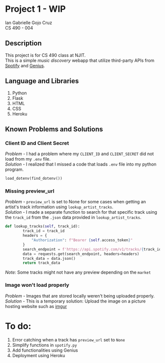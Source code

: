 # Project 1 - WIP 

Ian Gabrielle Gojo Cruz  
CS 490 - 004  

## Description

This project is for CS 490 class at NJIT.  
This is a simple _music discovery_ webapp that utilize third-party APIs from [Spotify](https://developer.spotify.com/) and [Genius](https://docs.genius.com/).  

## Language and Libraries
1. Python
2. Flask
3. HTML
4. CSS
5. Heroku

## Known Problems and Solutions

### Client ID and Client Secret

*Problem*  - I had a problem where my `CLIENT_ID` and `CLIENT_SECRET` did not load from my `.env` file.  
*Solution* - I realized that I missed a code that loads `.env` file into my python program.  
```python
load_dotenv(find_dotenv())
```
### Missing preview_url  
*Problem*  - `preview_url` is set to None for some cases when getting an artist's track information using `lookup_artist_tracks`.  
*Solution* - I made a separate function to search for that specific track using the `track_id` from the `.json` data provided in `lookup_artist_tracks`.  
```python
def lookup_tracks(self, track_id):
        track_id = track_id
        headers = {
            "Authorization": f"Bearer {self.access_token}"
        }
        search_endpoint = f'https://api.spotify.com/v1/tracks/{track_id}'
        data = requests.get(search_endpoint, headers=headers)
        track_data = data.json()
        return track_data
```
*Note:* Some tracks might not have any preview depending on the `market`  

### Image won't load properly
*Problem*  - Images that are stored locally weren't being uploaded properly.  
*Solution* - This is a temporary solution: Upload the image on a picture hosting website such as [imgur](https://imgur.com)

# To do:  

1. Error catching when a track has `preview_url` set to `None`
2. Simplify functions in `spotify.py`
3. Add functionalities using Genius
4. Deployment using Heroku